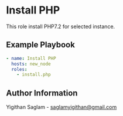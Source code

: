 # Install PHP

This role install PHP7.2 for selected instance.

## Example Playbook

```yaml
- name: Install PHP
  hosts: new_node
  roles:
    - install.php

```
## Author Information
Yigithan Saglam - saglamyigithan@gmail.com